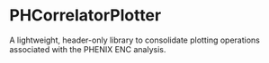 # PHCorrelatorPlotter

A lightweight, header-only library to consolidate plotting operations
associated with the PHENIX ENC analysis.
